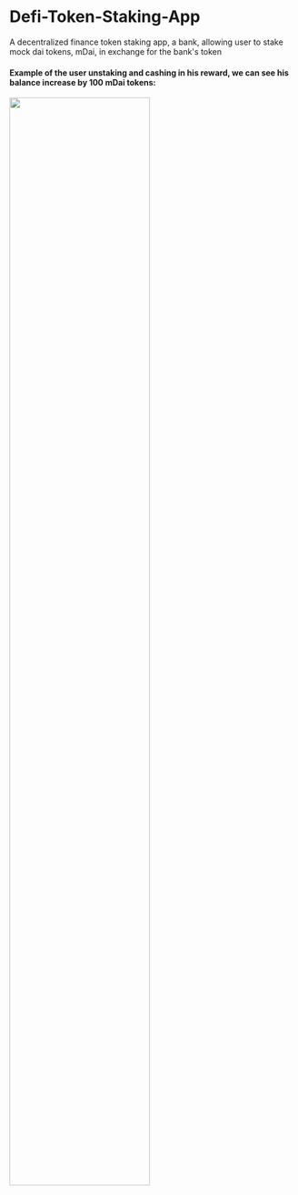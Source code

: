 # Defi-Token-Staking-App

A decentralized finance token staking app, a bank, allowing user to stake mock dai tokens, mDai, in exchange for the bank's token

#### Example of the user unstaking and cashing in his reward, we can see his balance increase by 100 mDai tokens:

<img src="https://user-images.githubusercontent.com/8581678/142071478-17d9798d-282a-4df6-bd37-9473b6351a5c.gif" width="70%" height="70%" />


